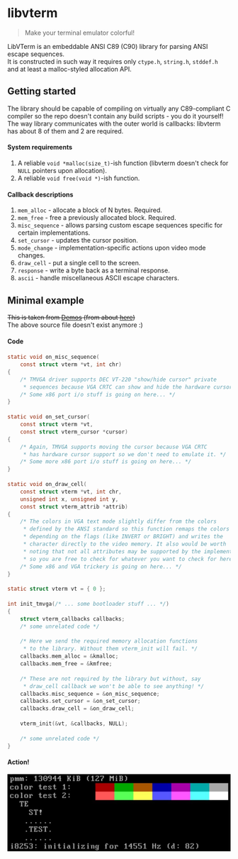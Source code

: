# libvterm
> Make your terminal emulator colorful!  

LibVTerm is an embeddable ANSI C89 (C90) library for parsing ANSI escape sequences.  
It is constructed in such way it requires only `ctype.h`, `string.h`, `stddef.h` and at least a malloc-styled allocation API.  

## Getting started
The library should be capable of compiling on virtually any C89-compliant C compiler so the repo doesn't contain any build scripts - you do it yourself!  
The way library communicates with the outer world is callbacks: libvterm has about 8 of them and 2 are required.  

#### System requirements
1. A reliable `void *malloc(size_t)`-ish function (libvterm doesn't check for `NULL` pointers upon allocation).
2. A reliable `void free(void *)`-ish function.

#### Callback descriptions
1. `mem_alloc` - allocate a block of N bytes. Required.
2. `mem_free` - free a previously allocated block. Required.
3. `misc_sequence` - allows parsing custom escape sequences specific for certain implementations.
4. `set_cursor` - updates the cursor position.
5. `mode_change` - implementation-specific actions upon video mode changes.
6. `draw_cell` - put a single cell to the screen.
7. `response` - write a byte back as a terminal response.
8. `ascii` - handle miscellaneous ASCII escape characters.

## Minimal example
~~This is taken from [Demos](https://github.com/undnull/demos) (from about [here](https://github.com/undnull/demos/blob/master/arch/x86_64/boot/tmvga.c))~~  
The above source file doesn't exist anymore :)

#### Code
```c
static void on_misc_sequence(
    const struct vterm *vt, int chr)
{
    /* TMVGA driver supports DEC VT-220 "show/hide cursor" private
     * sequences because VGA CRTC can show and hide the hardware cursor */
    /* Some x86 port i/o stuff is going on here... */
}

static void on_set_cursor(
    const struct vterm *vt,
    const struct vterm_cursor *cursor)
{
    /* Again, TMVGA supports moving the cursor because VGA CRTC
     * has hardware cursor support so we don't need to emulate it. */
    /* Some more x86 port i/o stuff is going on here... */
}

static void on_draw_cell(
    const struct vterm *vt, int chr,
    unsigned int x, unsigned int y,
    const struct vterm_attrib *attrib)
{
    /* The colors in VGA text mode slightly differ from the colors
     * defined by the ANSI standard so this function remaps the colors
     * depending on the flags (like INVERT or BRIGHT) and writes the
     * character directly to the video memory. It also would be worth
     * noting that not all attributes may be supported by the implementation
     * so you are free to check for whatever you want to check for here. */
    /* Some x86 and VGA trickery is going on here... */
}

static struct vterm vt = { 0 };

int init_tmvga(/* ... some bootloader stuff ... */)
{
    struct vterm_callbacks callbacks;
    /* some unrelated code */
    
    /* Here we send the required memory allocation functions
     * to the library. Without them vterm_init will fail. */
    callbacks.mem_alloc = &kmalloc;
    callbacks.mem_free = &kmfree;
    
    /* These are not required by the library but without, say
     * draw_cell callback we won't be able to see anything! */
    callbacks.misc_sequence = &on_misc_sequence;
    callbacks.set_cursor = &on_set_cursor;
    callbacks.draw_cell = &on_draw_cell;
    
    vterm_init(&vt, &callbacks, NULL);
    
    /* some unrelated code */
}

```

#### Action!
![](example.jpg)


